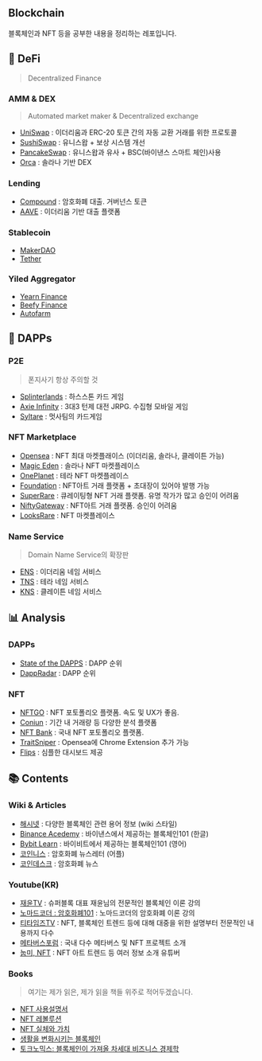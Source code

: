 ## Blockchain

블록체인과 NFT 등을 공부한 내용을 정리하는 레포입니다.



## 🏦 DeFi

> Decentralized Finance

### AMM & DEX

> Automated market maker & Decentralized exchange

- [UniSwap](https://uniswap.org/) : 이더리움과 ERC-20 토큰 간의 자동 교환 거래를 위한 프로토콜
- [SushiSwap](https://www.sushi.com/) : 유니스왑 + 보상 시스템 개선
- [PancakeSwap](https://pancakeswap.finance/) : 유니스왑과 유사 + BSC(바이낸스 스마트 체인)사용
- [Orca](https://www.orca.so/) : 솔라나 기반 DEX

### Lending

- [Compound](https://compound.finance/) : 암호화폐 대출. 거버넌스 토큰
- [AAVE](https://aave.com/) : 이더리움 기반 대출 플랫폼

### Stablecoin

- [MakerDAO](https://makerdao.com/)
- [Tether](https://tether.to/) 

### Yiled Aggregator

- [Yearn Finance](https://yearn.finance/)
- [Beefy Finance](https://beefy.finance/)
- [Autofarm](https://autofarm.network/)

## 📱 DAPPs
### P2E

> 폰지사기 항상 주의할 것

- [Splinterlands](https://splinterlands.com/) : 하스스톤 카드 게임
- [Axie Infinity](https://axieinfinity.com/) : 3대3 턴제 대전 JRPG. 수집형 모바일 게임
- [Syltare](https://www.syltare.com/) : 멋사팀의 카드게임

### NFT Marketplace

- [Opensea](https://opensea.io/) : NFT 최대 마켓플래이스 (이더리움, 솔라나, 클레이튼 가능)
- [Magic Eden](https://magiceden.io/) : 솔라나 NFT 마켓플레이스
- [OnePlanet](https://www.oneplanetnft.io/) : 테라 NFT 마켓플레이스
- [Foundation](https://foundation.app/) : NFT아트 거래 플랫폼 + 초대장이 있어야 발행 가능
- [SuperRare](https://superrare.com/) : 큐레이팅형 NFT 거래 플랫폼. 유명 작가가 많고 승인이 어려움
- [NiftyGateway](https://niftygateway.com/) : NFT아트 거래 플랫폼. 승인이 어려움
- [LooksRare](https://looksrare.org/) : NFT 마켓플레이스

### Name Service

> Domain Name Service의 확장판

- [ENS](https://ens.domains/) : 이더리움 네임 서비스
- [TNS](https://tns.money/) : 테라 네임 서비스
- [KNS](https://klaytn.domains/) : 클레이튼 네임 서비스

## 📊 Analysis

### DAPPs

- [State of the DAPPS](https://www.stateofthedapps.com/) : DAPP 순위
- [DappRadar](https://dappradar.com/) : DAPP 순위

### NFT

- [NFTGO](https://nftgo.io/) : NFT 포토폴리오 플랫폼. 속도 및 UX가 좋음. 
- [Coniun](https://coniun.io/) : 기간 내 거래량 등 다양한 분석 플랫폼
- [NFT Bank](https://nftbank.ai/) : 국내 NFT 포토폴리오 플랫폼. 
- [TraitSniper](https://www.traitsniper.com/) : Opensea에 Chrome Extension 추가 가능
- [Flips](https://www.flips.finance/) : 심플한 대시보드 제공

## 📚 Contents

### Wiki & Articles

- [해시넷](http://wiki.hash.kr/) : 다양한 블록체인 관련 용어 정보 (wiki 스타일)
- [Binance Acedemy](https://academy.binance.com/ko) : 바이낸스에서 제공하는 블록체인101 (한글)
- [Bybit Learn](https://learn.bybit.com/) : 바이비트에서 제공하는 블록체인101 (영어)
- [코인니스](https://coinness.live/) : 암호화폐 뉴스레터 (어플)
- [코인데스크](https://www.coindeskkorea.com/) : 암호화폐 뉴스
  
### Youtube(KR)

- [재윤TV](https://www.youtube.com/c/jaeyuntv) : 슈퍼블록 대표 재윤님의 전문적인 블록체인 이론 강의
- [노마드코더 : 암호화폐101](https://www.youtube.com/playlist?list=PL7jH19IHhOLOJfXeVqjtiawzNQLxOgTdq) : 노마드코더의 암호화폐 이론 강의
- [티타임즈TV](https://www.youtube.com/channel/UCelFN6fJ6OY6v8pbc_SLiXA) : NFT, 블록체인 트렌드 등에 대해 대중을 위한 설명부터 전문적인 내용까지 다수
- [메타버스포럼](https://www.youtube.com/c/metaverseforum) : 국내 다수 메타버스 및 NFT 프로젝트 소개
- [눕미, NFT](https://www.youtube.com/c/%EB%88%95%EB%AF%B8%EB%88%84%EC%9B%8C%EC%84%9C%EB%B3%B4%EB%8A%94%EB%AF%B8%EC%88%A0/) : NFT 아트 트렌드 등 여러 정보 소개 유튜버

### Books

> 여기는 제가 읽은, 제가 읽을 책들 위주로 적어두겠습니다.

- [NFT 사용설명서](http://www.kyobobook.co.kr/product/detailViewKor.laf?ejkGb=KOR&mallGb=KOR&barcode=9791191904062&orderClick=LAG&Kc=)
- [NFT 레볼루션](http://www.kyobobook.co.kr/product/detailViewKor.laf?ejkGb=KOR&mallGb=KOR&barcode=9791165216603&orderClick=LAG&Kc=)
- [NFT 실체와 가치](http://www.kyobobook.co.kr/product/detailViewKor.laf?ejkGb=KOR&mallGb=KOR&barcode=9791158393212&orderClick=LAG&Kc=)
- [생활을 변화시키는 블록체인](http://www.kyobobook.co.kr/product/detailViewKor.laf?ejkGb=KOR&mallGb=KOR&barcode=9788931461091&orderClick=LEa&Kc=)
- [토크노믹스: 블록체인이 가져올 차세대 비즈니스 경제학](http://www.kyobobook.co.kr/product/detailViewKor.laf?ejkGb=KOR&mallGb=KOR&barcode=9791162242070&orderClick=LEa&Kc=)